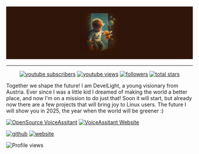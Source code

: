 
![I am GitHub Readme Generator's creator](https://github.com/DevelLight/DevelLight/blob/main/Background.png)
* * * * * * * * * * * * * * * * * * * ** * * * * * * * * * * * * * * * * * * * * * * * * * * * * * * * * * * * * * * * * * * * * * * * * * * * * * * * * * * * * * * * * * * * * *
  <p align="center">
      <a href="https://www.youtube.com/c/fknight?sub_confirmation=1">
         <img alt="youtube subscribers" title="Subscribe to my YouTube channel" src="https://custom-icon-badges.demolab.com/youtube/channel/subscribers/UC2WHjPDvbE6O328n17ZGcfg?color=%23E05D44&label=SUBSCRIBE&logo=video&logoColor=white&style=for-the-badge&labelColor=CE4630"/></a> 
      <a href="https://www.youtube.com/c/fknight">
         <img alt="youtube views" title="YouTube views" src="https://custom-icon-badges.demolab.com/youtube/channel/views/UC2WHjPDvbE6O328n17ZGcfg?color=%23E1AD0E&logo=eye&logoColor=white&style=for-the-badge&labelColor=C79600"/></a> 
      <a href="https://github.com/ForrestKnight?tab=followers">
         <img alt="followers" title="Follow me on Github" src="https://custom-icon-badges.demolab.com/github/followers/ForrestKnight?color=236ad3&labelColor=1155ba&style=for-the-badge&logo=person-add&label=Follow&logoColor=white"/></a>
      <a href="https://github.com/ForrestKnight?tab=repositories&sort=stargazers">
         <img alt="total stars" title="Total stars on GitHub" src="https://custom-icon-badges.demolab.com/github/stars/ForrestKnight?color=55960c&style=for-the-badge&labelColor=488207&logo=star"/></a>
   </p>

Together we shape the future! I am DevelLight, a young visionary from Austria. Ever since I was a little kid I dreamed of making the world a better place, and now I'm on a mission to do just that! Soon it will start, but already now there are a few projects that will bring joy to Linux users. The future I will show you in 2025, the year when the world will be greener :)

[![OpenSource VoiceAssitant](https://github-readme-stats.vercel.app/api/pin/?username=theredstonedev-de&repo=voiceassistant&border_color=#7F3FBF&bg_color=0D1117&title_color=C9D1D9&text_color=8B949E&icon_color=7F3FBF&align=center)](https://github.com/theredstonedev-de/voiceassistant/)
[![VoiceAssitant Website](https://github-readme-stats.vercel.app/api/pin/?username=devellight&repo=opensource-voiceassistent-website&border_color=#7F3FBF&bg_color=0D1117&title_color=C9D1D9&text_color=8B949E&icon_color=7F3FBF&align=center)](https://devellight.github.io/OpenSource-VoiceAssistent-Website/)


[<img src='https://cdn.jsdelivr.net/npm/simple-icons@3.0.1/icons/github.svg' alt='github' height='40'>](https://github.com/DevelLight)  [<img src='https://cdn.jsdelivr.net/npm/simple-icons@3.0.1/icons/icloud.svg' alt='website' height='40'>](https://devellight.github.io/OpenSource-VoiceAssistent-Website/)  

![Profile views](https://gpvc.arturio.dev/DevelLight)  
